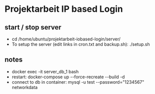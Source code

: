 # Projektarbeit IP based Login

## start / stop server
* cd /home/ubuntu/projektarbeit-iobased-login/server/
* To setup the server (edit links in cron.txt and backup.sh): ./setup.sh

## notes
* docker exec -it server_db_1 bash
* restart: docker-compose up --force-recreate --build -d
* connect to db in container: mysql -u test --password="1234567" networkdata
